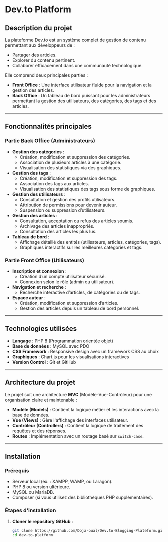 # Dev.to Platform  

## **Description du projet**  
La plateforme Dev.to est un système complet de gestion de contenu permettant aux développeurs de :  
- Partager des articles.  
- Explorer du contenu pertinent.  
- Collaborer efficacement dans une communauté technologique.  

Elle comprend deux principales parties :  
- **Front Office** : Une interface utilisateur fluide pour la navigation et la gestion des articles.  
- **Back Office** : Un tableau de bord puissant pour les administrateurs permettant la gestion des utilisateurs, des catégories, des tags et des articles.  

---

## **Fonctionnalités principales**  

### **Partie Back Office (Administrateurs)**  
- **Gestion des catégories** :  
  - Création, modification et suppression des catégories.  
  - Association de plusieurs articles à une catégorie.  
  - Visualisation des statistiques via des graphiques.  
- **Gestion des tags** :  
  - Création, modification et suppression des tags.  
  - Association des tags aux articles.  
  - Visualisation des statistiques des tags sous forme de graphiques.  
- **Gestion des utilisateurs** :  
  - Consultation et gestion des profils utilisateurs.  
  - Attribution de permissions pour devenir auteur.  
  - Suspension ou suppression d’utilisateurs.  
- **Gestion des articles** :  
  - Consultation, acceptation ou refus des articles soumis.  
  - Archivage des articles inappropriés.  
  - Consultation des articles les plus lus.  
- **Tableau de bord** :  
  - Affichage détaillé des entités (utilisateurs, articles, catégories, tags).  
  - Graphiques interactifs sur les meilleures catégories et tags.  

### **Partie Front Office (Utilisateurs)**  
- **Inscription et connexion** :  
  - Création d’un compte utilisateur sécurisé.  
  - Connexion selon le rôle (admin ou utilisateur).  
- **Navigation et recherche** :  
  - Recherche interactive d’articles, de catégories ou de tags.  
- **Espace auteur** :  
  - Création, modification et suppression d’articles.  
  - Gestion des articles depuis un tableau de bord personnel.  

---

## **Technologies utilisées**  
- **Langage** : PHP 8 (Programmation orientée objet)  
- **Base de données** : MySQL avec PDO  
- **CSS Framework** : Responsive design avec un framework CSS au choix  
- **Graphiques** : Chart.js pour les visualisations interactives  
- **Version Control** : Git et GitHub  

---

## **Architecture du projet**  
Le projet suit une architecture **MVC** (Modèle-Vue-Contrôleur) pour une organisation claire et maintenable :  
- **Modèle (Models)** : Contient la logique métier et les interactions avec la base de données.  
- **Vue (Views)** : Gère l'affichage des interfaces utilisateur.  
- **Contrôleur (Controllers)** : Contient la logique de traitement des requêtes et des réponses.  
- **Routes** : Implémentation avec un routage basé sur `switch-case`.  

---

## **Installation**  

### **Prérequis**  
- Serveur local (ex. : XAMPP, WAMP, ou Laragon).  
- PHP 8 ou version ultérieure.  
- MySQL ou MariaDB.  
- Composer (si vous utilisez des bibliothèques PHP supplémentaires).  

### **Étapes d'installation**  
1. **Cloner le repository GitHub** :  
   ```bash
   git clone https://github.com/Doja-oual/Dev.to-Blogging-Plateform.gitdev-to-platform.git
   cd dev-to-platform
